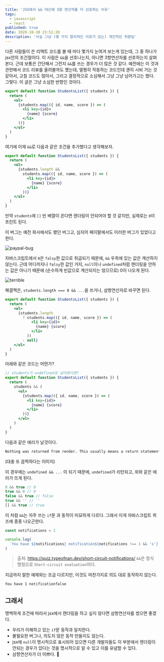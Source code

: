 ```yaml
---
title: 'JSX에서 && 대신에 3항 연산자를 더 선호하는 이유'
tags:
  - javascript
  - react
published: true
date: 2020-10-30 23:51:20
description: '사실 그냥 (몇 가지 합리적인 이유가 있는) 개인적인 취향임'
---
```


다른 사람들이 쓴 리액트 코드를 볼 때 마다 몇가지 눈여겨 보는게 있는데, 그 중 하나가 jsx안의 조건절이다. 이 사람은 `&&`을 선호나는지, 아니면 3항연산자를 선호하는지 살펴본다. 근데 보통은 간단해서 그런지 `&&`를 쓰는 경우가 더 많은 것 같다. 예전에는 이 것과 관련해서 코드 리뷰를 올려볼까도 헀는데, 멀쩡히 작동하는 코드인데 괜히 시비 거는 것 같아서, 고칠 코드도 많아서, 그리고 결정적으로 소심해서 그냥 그냥 넘어가고는 했다. 그렇다. 이 글은 그냥 소심한 반항인 것이다.

```jsx
export default function StudentsList({ students }) {
  return (
    <ul>
      {students.map(({ id, name, score }) => (
        <li key={id}>
          {name} {score}
        </li>
      ))}
    </ul>
  )
}
```

여기에 이제 `&&`로 다음과 같은 조건을 추가했다고 생각해보자.

```jsx
export default function StudentsList({ students }) {
  return (
    <ul>
      {students.length &&
        students.map(({ id, name, score }) => (
          <li key={id}>
            {name} {score}
          </li>
        ))}
    </ul>
  )
}
```

만약 `students`에 `[]` 빈 배열이 온다면 렌더링이 안되어야 할 것 같지만, 실제로는 `0`이 프린트 된다.

이 버그는 예전 회사에서도 봤던 버그고, 심지어 페이팔에서도 이러한 버그가 있었다고 한다.

![paypal-bug](https://kentcdodds.com/static/330366840b58941a34169d30db87884b/e3189/no-contacts.png)

자바스크립트에서 `0`은 `falsy`한 값으로 취급되기 때문에, `&&` 우측에 있는 값은 계산하지 않는다. 근데 어디까지나 `falsy`한 값인 거지, `null`이나 `undefined`처럼 렌더링을 안하는 값은 아니기 때문에 (순수하게 빈값으로 계산되지는 않으므로) 0이 나오게 된다.

![terrible](https://upload.inven.co.kr/upload/2014/12/23/bbs/i3324974586.jpg)

해결책은, `students.length === 0 && ...`을 쓰거나, 삼항연산자로 바꾸면 된다.

```jsx
export default function StudentsList({ students }) {
  return (
    <ul>
      {students.length
        ? students.map(({ id, name, score }) => (
            <li key={id}>
              {name} {score}
            </li>
          ))
        : null}
    </ul>
  )
}
```

아래와 같은 코드는 어떤가?

```jsx
// students가 undefined로 넘어왔다면?
export default function StudentsList({ students }) {
  return (
    students && (
      <ul>
        {students.map(({ id, name, score }) => (
          <li key={id}>
            {name} {score}
          </li>
        ))}
      </ul>
    )
  )
}
```

다음과 같은 에러가 날것이다.

```bash
Nothing was returned from render. This usually means a return statement is missing. Or, to render nothing, return null.
```

(대충 또 끔찍하다는 이미지)

이 경우에는 `undefined && ...` 이 되기 때문에, `undefined`가 리턴되고, 위와 같은 에러가 뜨게 된다.

```javascript
0 && true // 0
true && 0 // 0
false && true // false
true && '' // ''
[] && true // true
```

이 처럼 `&&`는 자주 쓰는 `if`문 과 동작이 미묘하게 다르다. 그래서 이게 자바스크립트 퀴즈에 종종 나오곤한다.

```javascript
const notifications = 1

console.log(
  `You have ${notifications} notification${notifications !== 1 && 's'}`,
)
```

> 출처: https://quiz.typeofnan.dev/short-circuit-notifications/ `&&`은 정식 명칭으로 `Short-circuit evaluation`이다.

지금까지 말한 예제와는 조금 다르지만, 이것도 마찬가지로 의도 대로 동작하지 않는다.

```bash
You have 1 notificationfalse
```

## 그래서

명백하게 조건에 따라서 jsx에서 렌더링을 하고 싶지 않다면 삼항연산자를 썼으면 좋겠다.

- 우리가 이해하고 있는 `if`문 동작과 일치한다. 
- 불필요한 버그나, 의도치 않은 동작 만들지도 않는다. 
- jsx에 `null`이 명시적으로 표시되어 있으면 다른 개발자들도 이 부분에서 렌더링이 안되는 경우가 있다는 것을 명시적으로 알 수 있고 이를 유념할 수 있다.
- 삼항연산자가 더 이쁘다. 👀

